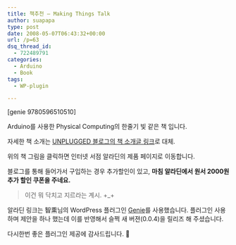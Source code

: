 ```yaml
---
title: 책추천 – Making Things Talk
author: suapapa
type: post
date: 2008-05-07T06:43:32+00:00
url: /p=63
dsq_thread_id:
  - 722489791
categories:
  - Arduino
  - Book
tags:
  - WP-plugin

---
```

[genie 9780596510510]

Arduino를 사용한 Physical Computing의 한줄기 빛 같은 책 입니다.

자세한 책 소개는&nbsp;[UNPLUGGED 블로그의 책 소개글 링크][1]로 대체.



위의 책 그림을&nbsp;클릭하면 인터넷 서점 알라딘의&nbsp;제품 페이지로 이동합니다.

블로그를 통해 들어가서 구입하는 경우 추가할인이 있고, **마침 알라딘에서 원서 2000원 추가 할인 쿠폰을 주네요.** 

> 이건 뭐 닥치고 지르라는 계시. +_+

알라딘 링크는 智熏님의 WordPress 플러그인 [Genie][2]를 사용했습니다. 플러그인 사용하며 제안을 하나 했는데 이를 반영해서 슬쩍 새 버젼(0.0.4)을 릴리즈 해 주셨습니다.

다시한번&nbsp;좋은 플러그인&nbsp;제공에 감사드립니다.&nbsp;🙂

 [1]: http://unplugged.tistory.com/entry/Book-Maing-Things-Talk
 [2]: http://meiclamo.net/2007/11/genie/